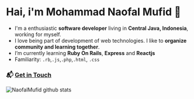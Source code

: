 # Hai, i'm **Mohammad Naofal Mufid 👋**

- I'm a enthusiastic **software developer** living in **Central Java, Indonesia**, working for myself.
- I love being part of development of web technologies. I like to **organize community and learning together**.
- I’m currently learning **Ruby On Rails**, **Express** and **Reactjs**
- Familiarity: `.rb`,`.js`,`.php`,`.html`, `.css`

### 📬 [Get in Touch](https://www.linkedin.com/in/naofalmufid/)

![NaofalMufid github stats](https://github-readme-stats.vercel.app/api?username=NaofalMufid&show_icons=true&hide_border=true)
